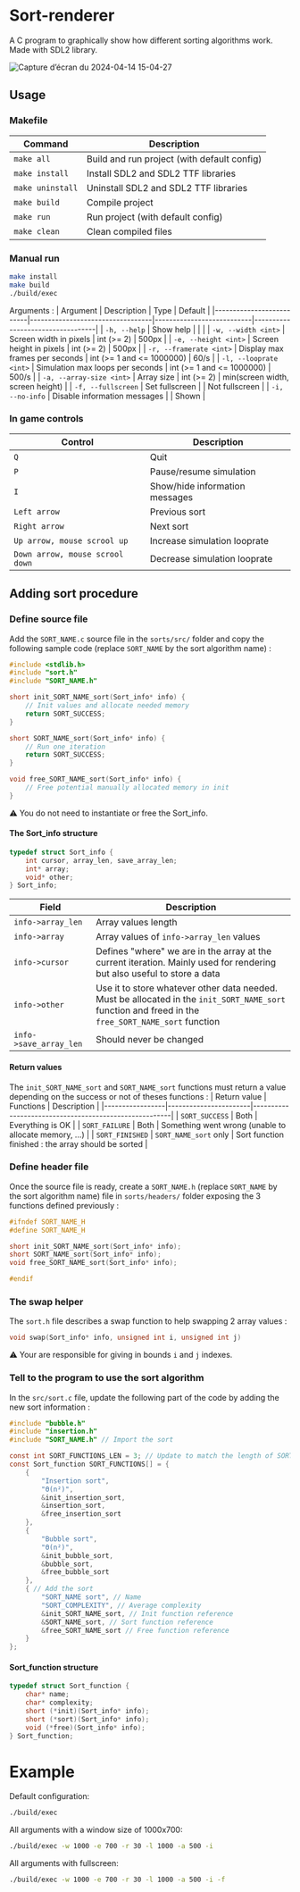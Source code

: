 # Sort-renderer
A C program to graphically show how different sorting algorithms work. Made with SDL2 library.


![Capture d’écran du 2024-04-14 15-04-27](https://github.com/LoukaDOZ/Sort-renderer/assets/46566140/4a29c943-0050-430a-9923-44d6112c4813)

## Usage

### Makefile

| Command          | Description                                 |
|------------------|---------------------------------------------|
| `make all`       | Build and run project (with default config) |
| `make install`   | Install SDL2 and SDL2 TTF libraries         |
| `make uninstall` | Uninstall SDL2 and SDL2 TTF libraries       |
| `make build`     | Compile project                             |
| `make run`       | Run project (with default config)           |
| `make clean`     | Clean compiled files                        |

### Manual run

```bash
make install
make build
./build/exec
```

Arguments :
| Argument                 | Description                      | Type                      | Default                          |
|--------------------------|----------------------------------|---------------------------|----------------------------------|
| `-h, --help`             | Show help                        |                           |                                  |
| `-w, --width <int>`      | Screen width in pixels           | int (>= 2)                | 500px                            |
| `-e, --height <int>`     | Screen height in pixels          | int (>= 2)                | 500px                            |
| `-r, --framerate <int>`  | Display max frames per seconds   | int (>= 1 and <= 1000000) | 60/s                             |
| `-l, --looprate <int>`   | Simulation max loops per seconds | int (>= 1 and <= 1000000) | 500/s                            |
| `-a, --array-size <int>` | Array size                       | int (>= 2)                | min(screen width, screen height) |
| `-f, --fullscreen`       | Set fullscreen                   |                           | Not fullscreen                   |
| `-i, --no-info`          | Disable information messages     |                           | Shown                            |


### In game controls

| Control                         | Description                    |
|---------------------------------|--------------------------------|
| `Q`                             | Quit                           |
| `P`                             | Pause/resume simulation        |
| `I`                             | Show/hide information messages |
| `Left arrow`                    | Previous sort                  |
| `Right arrow`                   | Next sort                      |
| `Up arrow, mouse scrool up`     | Increase simulation looprate   |
| `Down arrow, mouse scrool down` | Decrease simulation looprate   |

## Adding sort procedure
### Define source file

Add the `SORT_NAME.c` source file in the `sorts/src/` folder and copy the following sample code (replace `SORT_NAME` by the sort algorithm name) :
```c
#include <stdlib.h>
#include "sort.h"
#include "SORT_NAME.h"

short init_SORT_NAME_sort(Sort_info* info) {
    // Init values and allocate needed memory
    return SORT_SUCCESS;
}

short SORT_NAME_sort(Sort_info* info) {
    // Run one iteration
    return SORT_SUCCESS;
}

void free_SORT_NAME_sort(Sort_info* info) {
    // Free potential manually allocated memory in init
}
```

:warning: You do not need to instantiate or free the Sort_info.

#### The Sort_info structure

```c
typedef struct Sort_info {
    int cursor, array_len, save_array_len;
    int* array;
    void* other;
} Sort_info;
```

| Field                  | Description                                                                                                                                         |
|------------------------|-----------------------------------------------------------------------------------------------------------------------------------------------------|
| `info->array_len`      | Array values length                                                                                                                                 |
| `info->array`          | Array values of `info->array_len` values                                                                                                            |
| `info->cursor`         | Defines "where" we are in the array at the current iteration. Mainly used for rendering but also useful to store a data                             |
| `info->other`          | Use it to store whatever other data needed. Must be allocated in the `init_SORT_NAME_sort` function and freed in the `free_SORT_NAME_sort` function |
| `info->save_array_len` | Should never be changed                                                                                                                             |

#### Return values

The `init_SORT_NAME_sort` and `SORT_NAME_sort` functions must return a value depending on the success or not of theses functions :
| Return value    | Functions             | Description                                           |
|-----------------|-----------------------|-------------------------------------------------------|
| `SORT_SUCCESS`  | Both                  | Everything is OK                                      |
| `SORT_FAILURE`  | Both                  | Something went wrong (unable to allocate memory, ...) |
| `SORT_FINISHED` | `SORT_NAME_sort` only | Sort function finished : the array should be sorted   |

### Define header file

Once the source file is ready, create a `SORT_NAME.h` (replace `SORT_NAME` by the sort algorithm name) file in `sorts/headers/` folder exposing the 3 functions defined previously :
```c
#ifndef SORT_NAME_H
#define SORT_NAME_H

short init_SORT_NAME_sort(Sort_info* info);
short SORT_NAME_sort(Sort_info* info);
void free_SORT_NAME_sort(Sort_info* info);

#endif
```

### The swap helper

The `sort.h` file describes a swap function to help swapping 2 array values :

```c
void swap(Sort_info* info, unsigned int i, unsigned int j)
```

:warning: Your are responsible for giving in bounds `i` and `j` indexes.

### Tell to the program to use the sort algorithm

In the `src/sort.c` file, update the following part of the code by adding the new sort information :
```c
#include "bubble.h"
#include "insertion.h"
#include "SORT_NAME.h" // Import the sort

const int SORT_FUNCTIONS_LEN = 3; // Update to match the length of SORT_FUNCTIONS
const Sort_function SORT_FUNCTIONS[] = {
    {
        "Insertion sort",
        "Θ(n²)",
        &init_insertion_sort,
        &insertion_sort,
        &free_insertion_sort
    },
    {
        "Bubble sort",
        "Θ(n²)",
        &init_bubble_sort,
        &bubble_sort,
        &free_bubble_sort
    },
    { // Add the sort
        "SORT_NAME sort", // Name
        "SORT_COMPLEXITY", // Average complexity
        &init_SORT_NAME_sort, // Init function reference
        &SORT_NAME_sort, // Sort function reference
        &free_SORT_NAME_sort // Free function reference
    }
};
```

#### Sort_function structure
```c
typedef struct Sort_function {
    char* name;
    char* complexity;
    short (*init)(Sort_info* info);
    short (*sort)(Sort_info* info);
    void (*free)(Sort_info* info);
} Sort_function;
```

# Example

Default configuration:
```bash
./build/exec
```

All arguments with a window size of 1000x700:
```bash
./build/exec -w 1000 -e 700 -r 30 -l 1000 -a 500 -i
```

All arguments with fullscreen:
```bash
./build/exec -w 1000 -e 700 -r 30 -l 1000 -a 500 -i -f
```
